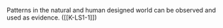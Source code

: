 Patterns in the natural and human designed world can be observed and used as evidence. ([[K-LS1-1]])